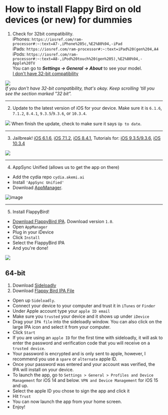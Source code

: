 # How to install Flappy Bird on old devices (or new) for dummies


1. Check for 32bit compatibility.  
iPhones: `https://iosref.com/ram-processor#:~:text=A7-,iPhone%205c,%E2%80%94,-iPad`  
iPads: `https://iosref.com/ram-processor#:~:text=iPad%20(gen%204,A4`  
iPods: `https://iosref.com/ram-processor#:~:text=A8-,iPod%20touch%20(gen%205),%E2%80%94,-Apple%20TV`  
You can go to ***Settings -> General -> About*** to see your model.  
[I don't have 32-bit compatibility](https://calvink19.github.io/flap#64-bit)


![](https://media.idownloadblog.com/wp-content/uploads/2021/12/model-name-iphone.png)  
*If you don't have 32-bit compatibility, that's okay. Keep scrolling 'till you see the section marked "32 bit".*

***

2. Update to the latest version of iOS for your device. Make sure it is `6.1.6`, `7.1.2`, `8.4.1`, `9.3.5`/`9.3.6`, or `10.3.4`.

![](https://github.com/calvink19/calvink19.github.io/assets/107697031/e299eca5-2529-4638-8dec-01e28323e1e1)
When finish the update, check to make sure it says `Up to date`.

***

3. Jailbreak! [iOS 6.1.6](https://www.youtube.com/watch?v=MvBrd0Pt96E&ab_channel=William%E2%80%99sTech), [iOS 7.1.2](https://www.youtube.com/watch?v=GwABZFuKVls&ab_channel=TheElectricalOutlet), [iOS 8.4.1](https://www.youtube.com/watch?v=uH2jvy6OgkQ&ab_channel=TheElectricalOutlet), Tutorials for: [iOS 9.3.5/9.3.6](https://www.youtube.com/watch?v=wRyPN6FN4lU&ab_channel=EvanYeoh), [iOS 10.3.4](https://www.youtube.com/watch?v=OfRA2D9EOWY&ab_channel=PinchSoft)

![](https://github.com/calvink19/calvink19.github.io/assets/107697031/3658da84-817b-410d-b8e6-5a7779968091)

***

4. AppSync Unified (allows us to get the app on there)

- Add the cydia repo `cydia.akemi.ai`
- Install `'AppSync Unified'`
- Download [AppManager](https://github.com/calvink19/calvink19.github.io/releases/tag/download).

![image](https://github.com/calvink19/calvink19.github.io/assets/107697031/286aa2f2-5705-49a9-8842-aaaee7b2ff98)

***

5. Install FlappyBird!

- [Download FlappyBird IPA](https://archive.org/download/flappy-bird-v-1.3). Download version `1.0`.
- Open `AppManager`
- Plug in your iDevice
- Click `Install`
- Select the FlappyBird IPA
- And you're done!

![](https://github.com/calvink19/calvink19.github.io/assets/107697031/7131d315-e0c5-436c-b3e3-6006d633cf8d)

## 64-bit

1. Download [Sideloadly](https://sideloadly.io/#:~:text=Apple%20download%20link-,Download%20Sideloadly)
2. Download [Flappy Bird IPA File](https://github.com/brandonplank/flappybird/releases/tag/4.3)

- Open up `Sideloadly`.
- Connect your device to your computer and trust it in `iTunes` or `Finder`
- Under Apple account type your `apple ID email`
- Make sure you `trusted` your device and it shows up under `iDevice`
- Drag your `IPA file` into the sideloadly window. You can also click on the large IPA icon and select it from your computer.
- Click `Start`
- If you are using an `apple ID` for the first time with sideloadly, it will ask to enter the password and verification code that you will receive on a `trusted device`.
- Your password is encrypted and is only sent to apple, however, I recommend you use a `spare` or `alternate` apple ID.
- Once your password was entered and your account was verified, the IPA will install on your device.
- To launch the app, go to `Settings > General > Profiles and Device Management` for iOS 14 and below. `VPN and Device Management` for iOS 15 and up.
- Select the apple ID you chose to sign the app and click it
- Hit `Trust`
- You can now launch the app from your home screen.
- Enjoy!
